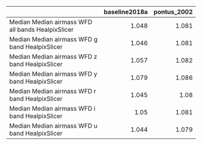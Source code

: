 |                                                   |   baseline2018a |   pontus_2002 |
|:--------------------------------------------------|----------------:|--------------:|
| Median Median airmass WFD all bands HealpixSlicer |           1.048 |         1.081 |
| Median Median airmass WFD g band HealpixSlicer    |           1.046 |         1.081 |
| Median Median airmass WFD z band HealpixSlicer    |           1.057 |         1.082 |
| Median Median airmass WFD y band HealpixSlicer    |           1.079 |         1.086 |
| Median Median airmass WFD r band HealpixSlicer    |           1.045 |         1.08  |
| Median Median airmass WFD i band HealpixSlicer    |           1.05  |         1.081 |
| Median Median airmass WFD u band HealpixSlicer    |           1.044 |         1.079 |

